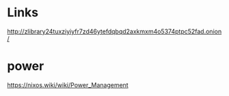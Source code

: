 # Links

http://zlibrary24tuxziyiyfr7zd46ytefdqbqd2axkmxm4o5374ptpc52fad.onion/

# power

https://nixos.wiki/wiki/Power_Management